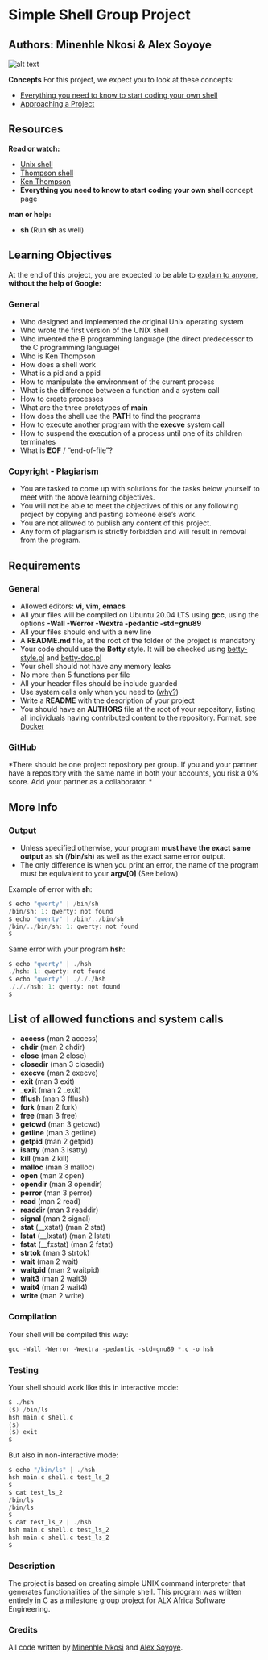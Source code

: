 
# Simple Shell Group Project
## Authors: Minenhle Nkosi & Alex Soyoye

![alt text](https://s3.amazonaws.com/intranet-projects-files/holbertonschool-low_level_programming/235/shell.jpeg)

**Concepts**
For this project, we expect you to look at these concepts:
* [Everything you need to know to start coding your own shell](https://intranet.alxswe.com/concepts/64)
* [Approaching a Project](https://intranet.alxswe.com/concepts/350)

## Resources
**Read or watch:**
* [Unix shell](https://en.wikipedia.org/wiki/Unix_shell)
* [Thompson shell](https://en.wikipedia.org/wiki/Thompson_shell)
* [Ken Thompson](https://en.wikipedia.org/wiki/Ken_Thompson)
* **Everything you need to know to start coding your own shell** concept page

**man or help:**
* **sh** (Run **sh** as well)

## Learning Objectives
At the end of this project, you are expected to be able to [explain to anyone](https://fs.blog/feynman-learning-technique/), **without the help of Google:**

### General
* Who designed and implemented the original Unix operating system
* Who wrote the first version of the UNIX shell
* Who invented the B programming language (the direct predecessor to the C programming language)
* Who is Ken Thompson
* How does a shell work
* What is a pid and a ppid
* How to manipulate the environment of the current process
* What is the difference between a function and a system call
* How to create processes
* What are the three prototypes of **main**
* How does the shell use the **PATH** to find the programs
* How to execute another program with the **execve** system call
* How to suspend the execution of a process until one of its children terminates
* What is **EOF** / “end-of-file”?

### Copyright - Plagiarism
* You are tasked to come up with solutions for the tasks below yourself to meet with the above learning objectives.
* You will not be able to meet the objectives of this or any following project by copying and pasting someone else’s work.
* You are not allowed to publish any content of this project.
* Any form of plagiarism is strictly forbidden and will result in removal from the program.

## Requirements
### General
* Allowed editors: **vi**, **vim**, **emacs**
* All your files will be compiled on Ubuntu 20.04 LTS using **gcc**, using the options **-Wall -Werror -Wextra -pedantic -std=gnu89**
* All your files should end with a new line
* A **README.md** file, at the root of the folder of the project is mandatory
* Your code should use the **Betty** style. It will be checked using [betty-style.pl](https://github.com/holbertonschool/Betty/blob/master/betty-style.pl) and [betty-doc.pl](https://github.com/holbertonschool/Betty/blob/master/betty-doc.pl)
* Your shell should not have any memory leaks
* No more than 5 functions per file
* All your header files should be include guarded
* Use system calls only when you need to ([why?](https://www.quora.com/Why-are-system-calls-expensive-in-operating-systems))
* Write a **README** with the description of your project
* You should have an **AUTHORS** file at the root of your repository, listing all individuals having contributed content to the repository. Format, see [Docker](https://github.com/moby/moby/blob/master/AUTHORS)

### GitHub
*There should be one project repository per group. If you and your partner have a repository with the same name in both your accounts, you risk a 0% score. Add your partner as a collaborator. *

## More Info
### Output
* Unless specified otherwise, your program **must have the exact same output** as **sh** (**/bin/sh**) as well as the exact same error output.
* The only difference is when you print an error, the name of the program must be equivalent to your **argv[0]** (See below)

Example of error with **sh**:

```c
$ echo "qwerty" | /bin/sh
/bin/sh: 1: qwerty: not found
$ echo "qwerty" | /bin/../bin/sh
/bin/../bin/sh: 1: qwerty: not found
$
```

Same error with your program **hsh**:

```c
$ echo "qwerty" | ./hsh
./hsh: 1: qwerty: not found
$ echo "qwerty" | ./././hsh
./././hsh: 1: qwerty: not found
$
```

## List of allowed functions and system calls
* **access** (man 2 access)
* **chdir** (man 2 chdir)
* **close** (man 2 close)
* **closedir** (man 3 closedir)
* **execve** (man 2 execve)
* **exit** (man 3 exit)
* **_exit** (man 2 _exit)
* **fflush** (man 3 fflush)
* **fork** (man 2 fork)
* **free** (man 3 free)
* **getcwd** (man 3 getcwd)
* **getline** (man 3 getline)
* **getpid** (man 2 getpid)
* **isatty** (man 3 isatty)
* **kill** (man 2 kill)
* **malloc** (man 3 malloc)
* **open** (man 2 open)
* **opendir** (man 3 opendir)
* **perror** (man 3 perror)
* **read** (man 2 read)
* **readdir** (man 3 readdir)
* **signal** (man 2 signal)
* **stat** (__xstat) (man 2 stat)
* **lstat** (__lxstat) (man 2 lstat)
* **fstat** (__fxstat) (man 2 fstat)
* **strtok** (man 3 strtok)
* **wait** (man 2 wait)
* **waitpid** (man 2 waitpid)
* **wait3** (man 2 wait3)
* **wait4** (man 2 wait4)
* **write** (man 2 write)

### Compilation
Your shell will be compiled this way:

```c
gcc -Wall -Werror -Wextra -pedantic -std=gnu89 *.c -o hsh
```

### Testing
Your shell should work like this in interactive mode:

```c
$ ./hsh
($) /bin/ls
hsh main.c shell.c
($)
($) exit
$
```

But also in non-interactive mode:

```c
$ echo "/bin/ls" | ./hsh
hsh main.c shell.c test_ls_2
$
$ cat test_ls_2
/bin/ls
/bin/ls
$
$ cat test_ls_2 | ./hsh
hsh main.c shell.c test_ls_2
hsh main.c shell.c test_ls_2
$
```

### Description

The project is based on creating simple UNIX command interpreter that generates functionalities of the simple shell. This program was written entirely in C as a milestone group project for ALX Africa Software Engineering.


### Credits

All code written by [Minenhle Nkosi](https://github.com/MinenhleNkosi) and [Alex Soyoye](https://github.com/AlexSoyoye).
